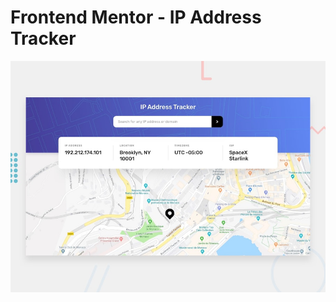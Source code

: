 # Frontend Mentor - IP Address Tracker

![Design preview for the IP Address Tracker coding challenge](./design/desktop-preview.jpg)
